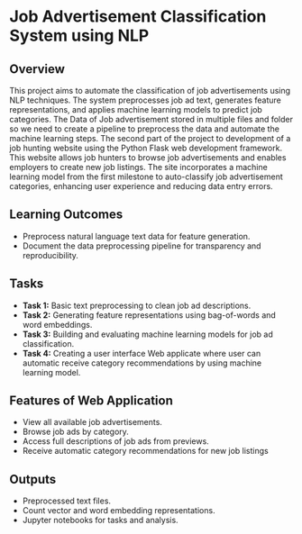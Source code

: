 # Job Advertisement Classification System using NLP

## Overview
This project aims to automate the classification of job advertisements using NLP techniques. The system preprocesses job ad text, generates feature representations, and applies machine learning models to predict job categories. The Data of Job advertisement stored in multiple files and folder so we need to create a pipeline to preprocess the data and automate the machine learning steps. The second part of the project to development of a job hunting website using the Python Flask web development framework. This website allows job hunters to browse job advertisements and enables employers to create new job listings. The site incorporates a machine learning model from the first milestone to auto-classify job advertisement categories, enhancing user experience and reducing data entry errors.


## Learning Outcomes
- Preprocess natural language text data for feature generation.
- Document the data preprocessing pipeline for transparency and reproducibility.

## Tasks
- **Task 1:** Basic text preprocessing to clean job ad descriptions.
- **Task 2:** Generating feature representations using bag-of-words and word embeddings.
- **Task 3:** Building and evaluating machine learning models for job ad classification.
- **Task 4:** Creating a user interface Web applicate where user can  automatic receive category recommendations by using machine learning model. 



## Features of Web Application

- View all available job advertisements.
- Browse job ads by category.
- Access full descriptions of job ads from previews. 
- Receive automatic category recommendations for new job listings


## Outputs
- Preprocessed text files.
- Count vector and word embedding representations.
- Jupyter notebooks for tasks and analysis.

